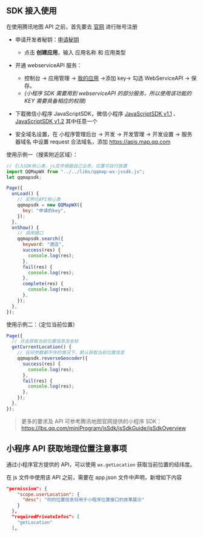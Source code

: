 ## SDK 接入使用

在使用腾讯地图 API 之前，首先要去 [官网](https://lbs.qq.com/) 进行账号注册

- 申请开发者秘钥：[申请秘钥](https://lbs.qq.com/dev/console/application/mine)
  - 点击 **创建应用**，输入 应用名称 和 应用类型
- 开通 webserviceAPI 服务：
  - 控制台 -> 应用管理 -> [我的应用](https://lbs.qq.com/dev/console/key/manage) ->添加 key-> 勾选 WebServiceAPI -> 保存。
  - _(小程序 SDK 需要用到 webserviceAPI 的部分服务，所以使用该功能的 KEY 需要具备相应的权限)_
- 下载微信小程序 JavaScriptSDK，微信小程序 [JavaScriptSDK v1.1](https://mapapi.qq.com/web/miniprogram/JSSDK/qqmap-wx-jssdk1.1.zip) 、 [JavaScriptSDK v1.2](https://mapapi.qq.com/web/miniprogram/JSSDK/qqmap-wx-jssdk1.2.zip) 其中任意一个

- 安全域名设置，在 小程序管理后台 -> 开发 -> 开发管理 -> 开发设置 -> 服务器域名 中设置 request 合法域名，添加 https://apis.map.qq.com

使用示例一（搜索附近区域）：

```js
// 引入SDK核心类，js文件根据自己业务，位置可自行放置
import QQMapWX from "../../libs/qqmap-wx-jssdk.js";
let qqmapsdk;

Page({
  onLoad() {
    // 实例化API核心类
    qqmapsdk = new QQMapWX({
      key: "申请的key",
    });
  },
  onShow() {
    // 调用接口
    qqmapsdk.search({
      keyword: "酒店",
      success(res) {
        console.log(res);
      },
      fail(res) {
        console.log(res);
      },
      complete(res) {
        console.log(res);
      },
    });
  },
});
```

使用示例二：（定位当前位置）

```js
Page({
  // 点击获取当前位置信息及坐标
  getCurrentLocation() {
    // 任何参数都不传的情况下，默认获取当前位置信息
    qqmapsdk.reverseGeocoder({
      success(res) {
        console.log(res);
      },
      fail(res) {
        console.log(res);
      },
    });
  },
});
```

> 更多的要求及 API 可参考腾讯地图官网提供的小程序 SDK：https://lbs.qq.com/miniProgram/jsSdk/jsSdkGuide/jsSdkOverview

## 小程序 API 获取地理位置注意事项

通过小程序官方提供的 API，可以使用 `wx.getLocation` 获取当前位置的经纬度。

在 js 文件中使用该 API 之前，需要在 app.json 文件中声明，新增如下内容

```json
"permission": {
    "scope.userLocation": {
      "desc": "你的位置信息将用于小程序位置接口的效果展示"
    }
  },
  "requiredPrivateInfos": [
    "getLocation"
  ],
```
